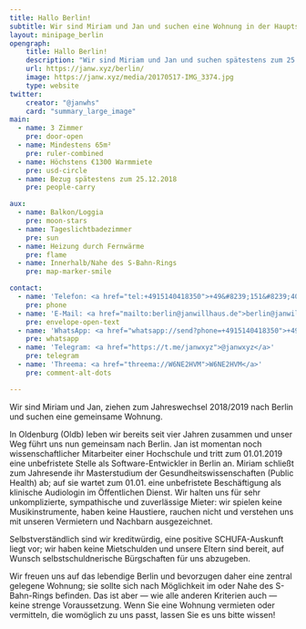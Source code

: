 ```yaml
---
title: Hallo Berlin!
subtitle: Wir sind Miriam und Jan und suchen eine Wohnung in der Hauptstadt.
layout: minipage_berlin
opengraph:
    title: Hallo Berlin!
    description: "Wir sind Miriam und Jan und suchen spätestens zum 25.12.2018 eine 3-Zimmer-Wohnung mit mindestens 65m² und maximal €1300 Euro Warmmiete. Wir sind unkomplizierte, sympatische und zuverlässige Mieter und freuen uns über jede Kontaktaufnahme."
    url: https://janw.xyz/berlin/
    image: https://janw.xyz/media/20170517-IMG_3374.jpg
    type: website
twitter:
    creator: "@janwhs"
    card: "summary_large_image"
main:
  - name: 3 Zimmer
    pre: door-open
  - name: Mindestens 65m²
    pre: ruler-combined
  - name: Höchstens €1300 Warmmiete
    pre: usd-circle
  - name: Bezug spätestens zum 25.12.2018
    pre: people-carry

aux:
  - name: Balkon/Loggia
    pre: moon-stars
  - name: Tageslichtbadezimmer
    pre: sun
  - name: Heizung durch Fernwärme
    pre: flame
  - name: Innerhalb/Nahe des S-Bahn-Rings
    pre: map-marker-smile

contact:
  - name: 'Telefon: <a href="tel:+4915140418350">+49&#8239;151&#8239;40418350</a>'
    pre: phone
  - name: 'E-Mail: <a href="mailto:berlin@janwillhaus.de">berlin@janwillhaus.de</a>'
    pre: envelope-open-text
  - name: 'WhatsApp: <a href="whatsapp://send?phone=+4915140418350">+49&#8239;151&#8239;40418350</a>'
    pre: whatsapp
  - name: 'Telegram: <a href="https://t.me/janwxyz">@janwxyz</a>'
    pre: telegram
  - name: 'Threema: <a href="threema://W6NE2HVM">W6NE2HVM</a>'
    pre: comment-alt-dots

---
```


Wir sind Miriam und Jan, ziehen zum Jahreswechsel 2018<span>/</span>2019 nach Berlin und suchen eine gemeinsame Wohnung.

In Oldenburg (Oldb) leben wir bereits seit vier Jahren zusammen und unser Weg führt uns nun gemeinsam nach Berlin. Jan ist momentan noch wissenschaftlicher Mitarbeiter einer Hochschule und tritt zum 01.01.2019 eine unbefristete Stelle als Software-Entwickler in Berlin an. Miriam schließt zum Jahresende ihr Masterstudium der Gesundheitswissenschaften (Public Health) ab; auf sie wartet zum 01.01. eine unbefristete Beschäftigung als klinische Audiologin im Öffentlichen Dienst. Wir halten uns für sehr unkomplizierte, sympathische und zuverlässige Mieter: wir spielen keine Musikinstrumente, haben keine Haustiere, rauchen nicht und verstehen uns mit unseren Vermietern und Nachbarn ausgezeichnet.

Selbstverständlich sind wir kreditwürdig, eine positive SCHUFA-Auskunft liegt vor; wir haben keine Mietschulden und unsere Eltern sind bereit, auf Wunsch selbstschuldnerische Bürgschaften für uns abzugeben.

Wir freuen uns auf das lebendige Berlin und bevorzugen daher eine zentral gelegene Wohnung; sie sollte sich nach Möglichkeit im oder Nahe des S-Bahn-Rings befinden. Das ist aber — wie alle anderen Kriterien auch — keine strenge Voraussetzung. Wenn Sie eine Wohnung vermieten oder vermitteln, die womöglich zu uns passt, lassen Sie es uns bitte wissen!
